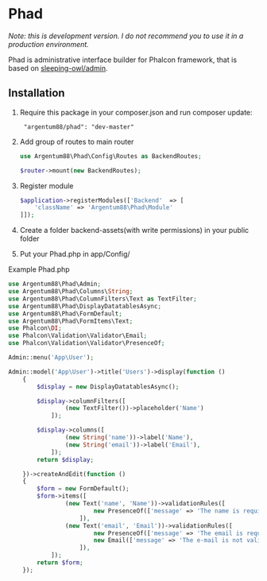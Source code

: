 # Phad

*Note: this is development version. I do not recommend you to use it in a production environment.*

Phad is administrative interface builder for Phalcon framework, that is based on [sleeping-owl/admin](https://github.com/sleeping-owl/admin).

## Installation

1. Require this package in your composer.json and run composer update:

		"argentum88/phad": "dev-master"

2. Add group of routes to main router

    ```php
    use Argentum88\Phad\Config\Routes as BackendRoutes;

    $router->mount(new BackendRoutes);
    ```
3. Register module

    ```php
	$application->registerModules(['Backend'  => [
        'className' => 'Argentum88\Phad\Module'
    ]]);
    ```
4. Сreate a folder backend-assets(with write permissions) in your public folder
5. Put your Phad.php in app/Config/

Example Phad.php
```php
use Argentum88\Phad\Admin;
use Argentum88\Phad\Columns\String;
use Argentum88\Phad\ColumnFilters\Text as TextFilter;
use Argentum88\Phad\DisplayDatatablesAsync;
use Argentum88\Phad\FormDefault;
use Argentum88\Phad\FormItems\Text;
use Phalcon\DI;
use Phalcon\Validation\Validator\Email;
use Phalcon\Validation\Validator\PresenceOf;

Admin::menu('App\User');

Admin::model('App\User')->title('Users')->display(function ()
    {
        $display = new DisplayDatatablesAsync();

        $display->columnFilters([
                (new TextFilter())->placeholder('Name')
            ]);

        $display->columns([
                (new String('name'))->label('Name'),
                (new String('email'))->label('Email'),
            ]);
        return $display;

    })->createAndEdit(function ()
    {
        $form = new FormDefault();
        $form->items([
                (new Text('name', 'Name'))->validationRules([
                        new PresenceOf(['message' => 'The name is required'])
                    ]),
                (new Text('email', 'Email'))->validationRules([
                        new PresenceOf(['message' => 'The email is required']),
                        new Email(['message' => 'The e-mail is not valid'])
                    ]),
            ]);
        return $form;
    });
```